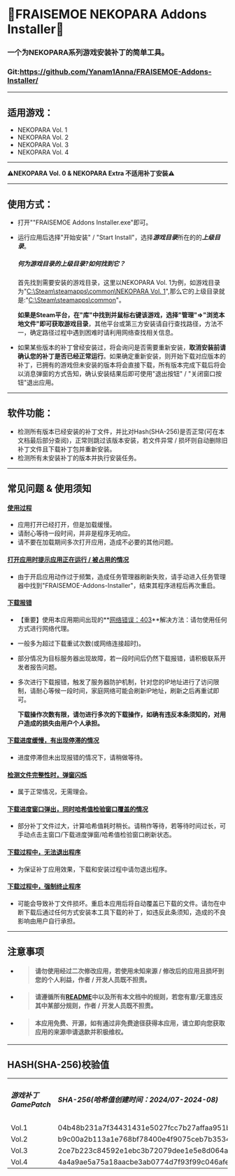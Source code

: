 # 🍓FRAISEMOE NEKOPARA Addons Installer🍓
### 一个为NEKOPARA系列游戏安装补丁的简单工具。
### Git:https://github.com/Yanam1Anna/FRAISEMOE-Addons-Installer/

---

## 适用游戏：
- NEKOPARA Vol. 1
- NEKOPARA Vol. 2
- NEKOPARA Vol. 3
- NEKOPARA Vol. 4

---

⚠**NEKOPARA Vol. 0 & NEKOPARA Extra 不适用补丁安装**⚠

---

## 使用方式：
- 打开""FRAISEMOE Addons Installer.exe"即可。

- 运行应用后选择"开始安装" / "Start Install"，选择***游戏目录***所在的的***上级目录***。
    <h5>何为游戏目录的上级目录?如何找到它？</h5>
    首先找到需要安装的游戏目录，这里以NEKOPARA Vol. 1为例，如游戏目录为"<u>C:\Steam\steamapps\common\NEKOPARA Vol. 1</u>",那么它的上级目录就是:"<u>C:\Steam\steamapps\common</u>"。
    
    **如果是Steam平台，在"库"中找到并鼠标右键该游戏，选择"管理"=>"浏览本地文件"即可获取游戏目录**，其他平台或第三方安装请自行查找路径，方法不一，确定路径过程中遇到困难时请利用网络查找相关信息。
    
- 如果某些版本的补丁曾经安装过，将会询问是否需要重新安装，<b>取消安装前请确认您的补丁是否已经正常运行</b>。如果确定重新安装，则开始下载对应版本的补丁，已拥有的游戏但未安装的版本将会直接下载，所有版本完成下载后将会以消息弹窗的方式告知，确认安装结果后即可使用"退出按钮" / "关闭窗口按钮"退出应用。

---

## 软件功能：
- 检测所有版本已经安装的补丁文件，并比对Hash(SHA-256)是否正常(可在本文档最后部分查阅)，正常则跳过该版本安装，若文件异常 / 损坏则自动删除旧补丁文件且下载补丁包并重新安装。
- 检测所有未安装补丁的版本并执行安装任务。

---

## 常见问题 & 使用须知
<h4><u>使用过程</u></h4>

- 应用打开已经打开，但是加载缓慢。
- 请耐心等待一段时间，并非是程序无响应。
- 请不要在加载期间多次打开应用，造成不必要的其他问题。

<h4><u>打开应用时提示应用正在运行 / 被占用的情况</u></h4>

- 由于开启应用动作过于频繁，造成任务管理器刷新失败，请手动进入任务管理器中找到"FRAISEMOE-Addons-Installer"，结束其程序进程后再次重启。

<h4><u>下载报错</u></h4>

- 【重要】使用本应用期间出现的**<u>网络错误：403</u>**解决方法：请勿使用任何方式进行网络代理。

- 一般多为超过下载重试次数(或网络连接超时)。

- 部分情况为目标服务器出现故障，若一段时间后仍然下载报错，请积极联系开发者报告问题。

- 多次进行下载报错，触发了服务器防护机制，针对您的IP地址进行了访问限制，请耐心等候一段时间，家庭网络可能会刷新IP地址，刷新之后再重试即可。

  **下载操作次数有限，请勿进行多次的下载操作，如确有违反本条须知的，对用户造成的损失由用户个人承担。**

<h4><u>下载进度缓慢，有出现停滞的情况</u></h4>

- 进度停滞但未出现报错的情况下，请稍做等待。

<h4><u>检测文件完整性时，弹窗闪烁</u></h4>

- 属于正常情况，无需理会。

<h4><u>下载进度窗口弹出，同时哈希值检验窗口覆盖的情况</u></h4>

- 部分补丁文件过大，计算哈希值耗时稍长。请稍作等待，若等待时间过长，可手动点击主窗口/下载进度弹窗/哈希值检验窗口刷新状态。

<h4><u>下载过程中，无法退出程序</u></h4>

- 为保证补丁应用效果，下载和安装过程中请勿退出程序。

<h4><u>下载过程中，强制终止程序</u></h4>

- 可能会导致补丁文件损坏。重启本应用后将自动覆盖已下载的文件。请勿在中断下载后通过任何方式安装本工具下载的补丁，如违反此条须知，造成的不良影响由用户自行承担。

---

## 注意事项
- > #### 请勿使用经过二次修改应用，若使用未知来源 / 修改后的应用且损坏到您的个人利益，作者 / 开发人员既不担责。

- > #### 请遵循所有<a href="https://github.com/Yanam1Anna/FRAISEMOE-Addons-Installer/blob/master/README.md">README</a>中以及所有本文档中的规则，若您有意/无意违反其中某部分规则，作者 / 开发人员既不担责。

- > #### 本应用免费、开源，如有通过非免费途径获得本应用，请立即向您获取应用的来源申请退款并积极维权。

---

## HASH(SHA-256)校验值
<table>
    <tr>
        <td><h5>游戏补丁<br />GamePatch</h5></td>
        <td><h5>SHA-256(哈希值创建时间：2024/07-2024-08)</h5></td>
    </tr>
    <tr>
        <td>Vol.1</td>
        <td>04b48b231a7f34431431e5027fcc7b27affaa951b8169c541709156acf754f3e</td>
    </tr>
    <tr>
        <td>Vol.2</td>
        <td>b9c00a2b113a1e768bf78400e4f9075ceb7b35349cdeca09be62eb014f0d4b42</td>
    </tr>
    <tr>
        <td>Vol.3</td>
        <td>2ce7b223c84592e1ebc3b72079dee1e5e8d064ade15723328a64dee58833b9d5</td>
    </tr>
    <tr>
        <td>Vol.4</td>
        <td>4a4a9ae5a75a18aacbe3ab0774d7f93f99c046afe3a777ee0363e8932b90f36a</td>
    </tr>